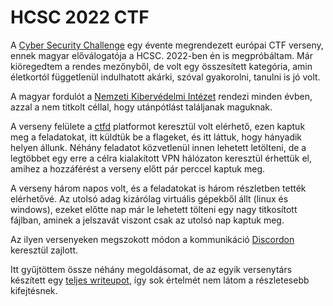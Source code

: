 # HCSC 2022 CTF

A [Cyber Security Challenge](https://ecsc.eu/) egy évente megrendezett európai CTF verseny, ennek magyar előválogatója a HCSC. 2022-ben én is megpróbáltam. Már kiöregedtem a rendes mezőnyből, de volt egy összesített kategória, amin életkortól függetlenül indulhatott akárki, szóval gyakorolni, tanulni is jó volt.

A magyar fordulót a [Nemzeti Kibervédelmi Intézet](https://nki.gov.hu/) rendezi minden évben, azzal a nem titkolt céllal, hogy utánpótlást találjanak maguknak.

A verseny felülete a [ctfd](https://ctfd.io/) platformot keresztül volt elérhető, ezen kaptuk meg a feladatokat, itt küldtük be a flageket, és itt láttuk, hogy hányadik helyen állunk. Néhány feladatot közvetlenül innen lehetett letölteni, de a legtöbbet egy erre a célra kialakított VPN hálózaton keresztül érhettük el, amihez a hozzáférést a verseny előtt pár perccel kaptuk meg. 

A verseny három napos volt, és a feladatokat is három részletben tették elérhetővé. Az utolsó adag kizárólag virtuális gépekből állt (linux és windows), ezeket előtte nap már le lehetett tölteni egy nagy titkosított fájlban, aminek a jelszavát viszont csak az utolsó nap kaptuk meg.

Az ilyen versenyeken megszokott módon a kommunikáció [Discordon](https://discord.com) keresztül zajlott.

Itt gyűjtöttem össze néhány megoldásomat, de az egyik versenytárs készített egy [teljes writeupot](HCSC22_Writeup.pdf), így sok értelmét nem látom a részletesebb kifejtésnek.
